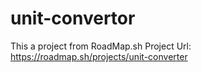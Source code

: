 # unit-convertor
This a project from RoadMap.sh
Project Url: https://roadmap.sh/projects/unit-converter
